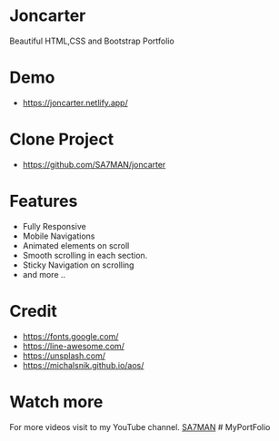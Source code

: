 # Joncarter
Beautiful HTML,CSS and Bootstrap Portfolio

# Demo
- https://joncarter.netlify.app/

# Clone Project
- https://github.com/SA7MAN/joncarter

# Features
- Fully Responsive
- Mobile Navigations
- Animated elements on scroll
- Smooth scrolling in each section.
- Sticky Navigation on scrolling
- and more ..


# Credit
- https://fonts.google.com/
- https://line-awesome.com/
- https://unsplash.com/
- https://michalsnik.github.io/aos/


# Watch more
For more videos visit to my YouTube channel. [SA7MAN](https://www.youtube.com/c/SA7MAN)
#   M y P o r t F o l i o  
 